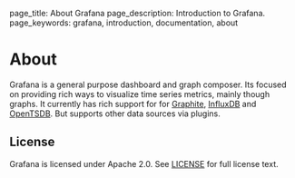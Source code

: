 page_title: About Grafana
page_description: Introduction to Grafana.
page_keywords: grafana, introduction, documentation, about

# About

Grafana is a general purpose dashboard and graph composer. Its focused on providing
rich ways to visualize time series metrics, mainly though graphs. It currently
has rich support for for [Graphite](http://graphite.readthedocs.org/en/latest/), [InfluxDB](http://influxdb.org)
and [OpenTSDB](http://opentsdb.net). But supports other data sources via plugins.

## License

Grafana is licensed under Apache 2.0. See [LICENSE](https://github.com/grafana/grafana/blob/master/LICENSE.mdhttps://github.com/grafana/grafana/blob/master/LICENSE.md)
for full license text.


